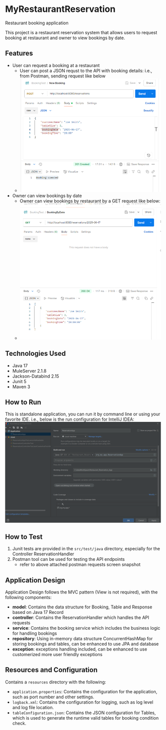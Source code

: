# MyRestaurantReservation
Restaurant booking application

This project is a restaurant reservation system that allows users to request booking at restaurant and owner to view bookings by date. 

## Features
- User can request a booking at a restaurant
  - User can post a JSON requst to the API with booking details: i.e., from Postman, sending request like below
  - ![img.png](img.png)
- Owner can view bookings by date
  - Owner can view bookings by restaurant by a GET request like below:
  - ![img_1.png](img_1.png)

## Technologies Used
- Java 17
- MuleServer 2.1.8
- Jackson-Databind 2.15
- Junit 5
- Maven 3

## How to Run
This is standalone application, you can run it by command line or using your favorite IDE.
i.e., below is the run configuration for IntelliJ IDEA:
![img_2.png](img_2.png)

## How to Test
1. Junit tests are provided in the `src/test/java` directory, especially for the Controller ReservationHandler
2. Postman tool can be used for testing the API endpoints
   - refer to above attached postman requests screen snapshot

## Application Design 
Application Design follows the MVC pattern (View is not required), with the following components:
- **model**: Contains the data structure for Booking, Table and Response based on Java 17 Record
- **controller**: Contains the ReservationHandler which handles the API requests
- **service**: Contains the booking service which includes the business logic for handling bookings
- **repository**: Using in-memory data structure ConcurrentHashMap for storing bookings and tables, can be enhanced to use JPA and database
- **exception**: exceptions handling included, can be enhanced to use customerized more user friendly exceptions

## Resources and Configuration
  Contains a `resources` directory with the following:
- `application.properties`: Contains the configuration for the application, such as port number and other settings.
- `logback.xml`: Contains the configuration for logging, such as log level and log file location.
- `tableConfiguration.json`: Contains the JSON configuration for Tables, which is used to generate the runtime valid tables for booking condition check.